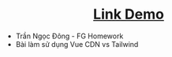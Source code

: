 <h1 style="text-align:center"><a href="https://tndong799.github.io/FGVueAssignmentOne/" target="_blank">Link Demo</a></h1>
<ul>
    <li>Trần Ngọc Đông - FG Homework</li>
    <li>Bài làm sử dụng Vue CDN vs Tailwind</li>
</ul>